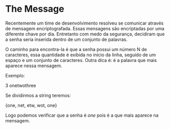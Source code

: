 # The Message

Recentemente um time de desenvolvimento resolveu se comunicar através de mensagem encriptografada. Essas mensagens são encriptadas por uma diferente chave por dia. Entretanto com medo da segurança, decidiram que a senha seria inserida dentro de um conjunto de palavras.

O caminho para encontra-la é que a senha possui um número N de caracteres, essa quantidade é exibida no início da linha, seguido de um espaço e um conjunto de caracteres. Outra dica é: é a palavra que mais aparece nessa mensagem.

Exemplo:

3 onetwothree

Se dividirmos a string teremos:

{one, net, etw, wot, one}

Logo podemos verificar que a senha é *one* pois é a que mais aparece na mensagem.

